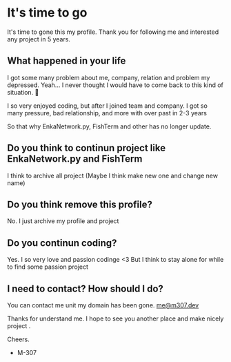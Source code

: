 # It's time to go
It's time to gone this my profile. Thank you for following me and interested any project in 5 years. 

## What happened in your life
I got some many problem about me, company, relation and problem my depressed. Yeah... I never thought I would have to come back to this kind of situation. 🥲

I so very enjoyed coding, but after I joined team and company. I got so many pressure, bad relationship, and more with over past in 2-3 years

So that why EnkaNetwork.py, FishTerm and other has no longer update.

## Do you think to continun project like EnkaNetwork.py and FishTerm 
I think to archive all project (Maybe I think make new one and change new name)

## Do you think remove this profile?
No. I just archive my profile and project

## Do you continun coding?
Yes. I so very love and passion codinge <3 But I think to stay alone for while to find some passion project

## I need to contact? How should I do?
You can contact me unit my domain has been gone. me@m307.dev

Thanks for understand me. I hope to see you another place and make nicely project .

Cheers.

- M-307

